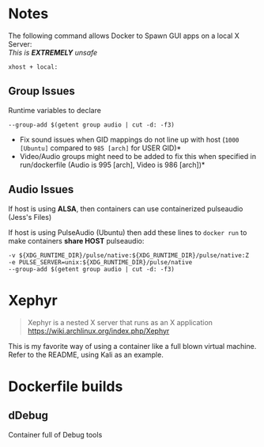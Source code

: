 # Notes
The following command allows Docker to Spawn GUI apps on a local X Server:  
_This is **EXTREMELY** unsafe_
```
xhost + local:
```
  
## Group Issues
Runtime variables to declare  
```  
--group-add $(getent group audio | cut -d: -f3)  
```
* Fix sound issues when GID mappings do not line up with host (`1000 [Ubuntu]` compared to `985 [arch]` for USER GID)*  
* Video/Audio groups might need to be added to fix this when specified in run/dockerfile (Audio is 995 [arch], Video is 986 [arch])*  

## Audio Issues
If host is using **ALSA**, then containers can use containerized pulseaudio (Jess's Files)

If host is using PulseAudio (Ubuntu) then add these lines to `docker run` to make containers **share HOST** pulseaudio:
```
-v ${XDG_RUNTIME_DIR}/pulse/native:${XDG_RUNTIME_DIR}/pulse/native:Z
-e PULSE_SERVER=unix:${XDG_RUNTIME_DIR}/pulse/native
--group-add $(getent group audio | cut -d: -f3)
```

# Xephyr  
> Xephyr is a nested X server that runs as an X application  
> https://wiki.archlinux.org/index.php/Xephyr  

This is my favorite way of using a container like a full blown virtual machine.  Refer to the README, using Kali as an example.  


# Dockerfile builds
## dDebug
Container full of Debug tools  
